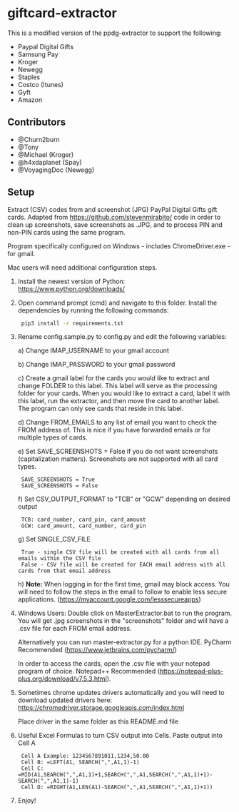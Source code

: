 # giftcard-extractor
This is a modified version of the ppdg-extractor to support the following:
 - Paypal Digital Gifts
 - Samsung Pay
 - Kroger
 - Newegg
 - Staples
 - Costco (Itunes)
 - Gyft
 - Amazon

## Contributors
- @Churn2burn 
- @Tony 
- @Michael (Kroger)
- @h4xdaplanet (Spay)
- @VoyagingDoc (Newegg)

## Setup ##
Extract (CSV) codes from and screenshot (JPG) PayPal Digital Gifts gift cards. Adapted from https://github.com/stevenmirabito/ code in order to clean up screenshots, save screenshots as .JPG, and to process PIN and non-PIN cards using the same program.

Program specifically configured on Windows - includes ChromeDriver.exe - for gmail.

Mac users will need additional configuration steps.

1) Install the newest version of Python: https://www.python.org/downloads/

2) Open command prompt (cmd) and navigate to this folder. Install the dependencies by running the following commands:
	
	```bash
	 pip3 install -r requirements.txt
    ```
    
3) Rename config.sample.py to config.py and edit the following variables:
	
	a) Change IMAP_USERNAME to your gmail account
	
	b) Change IMAP_PASSWORD to your gmail password
	
	c) Create a gmail label for the cards you would like to extract and change FOLDER to this label. This label will serve as the processing folder for your cards. When you would like to extract a card, label it with this label, run the extractor, and then move the card to another label. The program can only see cards that reside in this label.
	
	d) Change FROM_EMAILS to any list of email you want to check the FROM address of.  This is nice if you have forwarded emails or for multiple types of cards.
	
	e) Set SAVE_SCREENSHOTS = False if you do not want screenshots (capitalization matters).  Screenshots are not supported with all card types.
	
	    SAVE_SCREENSHOTS = True
	    SAVE_SCREENSHOTS = False
	
	f) Set CSV_OUTPUT_FORMAT to "TCB" or "GCW" depending on desired output
	
	    TCB: card_number, card_pin, card_amount
	    GCW: card_amount, card_number, card_pin
	    
	g) Set SINGLE_CSV_FILE
	
	    True - single CSV file will be created with all cards from all emails within the CSV file
	    False - CSV file will be created for EACH email address with all cards from that email address
	
	h) **Note:** When logging in for the first time, gmail may block access. You will need to follow the steps in the email to follow to enable less secure applications.  (https://myaccount.google.com/lesssecureapps)
	
4) Windows Users: Double click on MasterExtractor.bat to run the program. You will get .jpg screenshots in the "screenshots" folder and will have a .csv file for each FROM email address.

    Alternatively you can run master-extractor.py for a python IDE.  PyCharm Recommended (https://www.jetbrains.com/pycharm/)
 
    In order to access the cards, open the .csv file with your notepad program of choice. Notepad++ Recommended (https://notepad-plus-plus.org/download/v7.5.3.html).

5) Sometimes chrome updates drivers automatically and you will need to download updated drivers here: https://chromedriver.storage.googleapis.com/index.html

    Place driver in the same folder as this README.md file

6) Useful Excel Formulas to turn CSV output into Cells.  Paste output into Cell A

        Cell A Example: 1234567891011,1234,50.00 
        Cell B: =LEFT(A1, SEARCH(",",A1,1)-1)        
        Cell C: =MID(A1,SEARCH(",",A1,1)+1,SEARCH(",",A1,SEARCH(",",A1,1)+1)-SEARCH(",",A1,1)-1)        
        Cell D: =RIGHT(A1,LEN(A1)-SEARCH(",",A1,SEARCH(",",A1,1)+1))

7) Enjoy!
